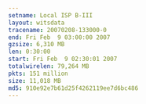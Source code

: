 ```yaml
---
setname: Local ISP B-III
layout: witsdata
tracename: 20070208-133000-0
end: Fri Feb  9 03:00:00 2007
gzsize: 6,310 MB
len: 0:30:00
start: Fri Feb  9 02:30:01 2007
totalwirelen: 79,264 MB
pkts: 151 million
size: 11,018 MB
md5: 910e92e7b61d25f4262119ee7d6bc486
---
```

